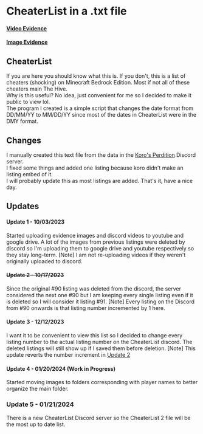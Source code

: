 # CheaterList in a .txt file

#### [Video Evidence](https://youtube.com/playlist?list=PLnR2ZzQMH2ThBdVK7Iv6lmnBmd7WIO5fI&feature=shared)

#### [Image Evidence](https://drive.google.com/drive/folders/1IIkiQEe_seIEXCoYEmpNnXzBXzHnzDlz?usp=drive_link)

## CheaterList
If you are here you should know what this is. If you don't, this is a list of cheaters (shocking) on Minecraft Bedrock Edition. Most if not all of these cheaters main The Hive.\
Why is this useful? No idea, just convenient for me so I decided to make it public to view lol.\
The program I created is a simple script that changes the date format from DD/MM/YY to MM/DD/YY since most of the dates in CheaterList were in the DMY format.


## Changes
I manually created this text file from the data in the [Koro's Perdition](https://discord.gg/perdition) Discord server.\
I fixed some things and added one listing because koro didn't make an listing embed of it.\
I will probably update this as most listings are added. That's it, have a nice day.


## Updates
#### Update 1 - 10/03/2023
Started uploading evidence images and discord videos to youtube and google drive.
A lot of the images from previous listings were deleted by discord so I'm uploading them to google drive and youtube respectively so they stay long-term.
[Note] I am not re-uploading videos if they weren't originally uploaded to discord.

#### ~~Update 2 - 10/17/2023~~
Since the original #90 listing was deleted from the discord, the server considered the next one #90 but I am keeping every single listing even if it is deleted so I will consider it listing #91.
[Note] Every listing on the Discord from #90 onwards is that listing number incremented by 1 here.

#### Update 3 - 12/12/2023
I want it to be convenient to view this list so I decided to change every listing number to the actual listing number on the CheaterList discord. The deleted listings will still show up if I saved them before deletion.
[Note] This update reverts the number increment in [Update 2](#update-2---10172023)

#### Update 4 - 01/20/2024 (Work in Progress)
Started moving images to folders corresponding with player names to better organize the main folder.

### Update 5 - 01/21/2024
There is a new CheaterList Discord server so the CheaterList 2 file will be the most up to date list.